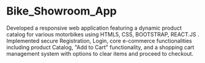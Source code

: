 # Bike_Showroom_App
Developed a responsive web application featuring a dynamic product catalog for various motorbikes using HTML5, CSS, BOOTSTRAP, REACT.JS .
Implemented  secure Registration, Login, core e-commerce functionalities including product Catalog, "Add to Cart" functionality, and a shopping cart management system with options to clear items and proceed to checkout.
